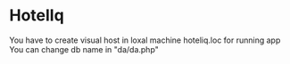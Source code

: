 # HotelIq

You have to create visual host in loxal machine hoteliq.loc for running app
You can change db name in "da/da.php"
